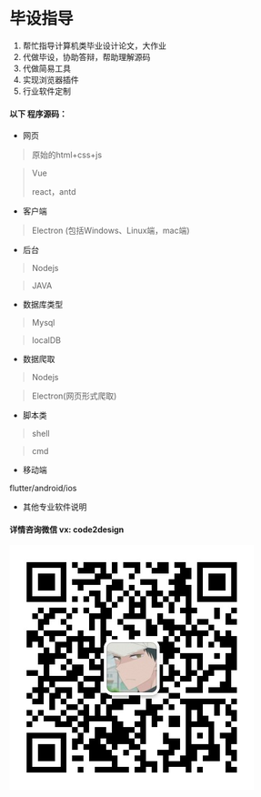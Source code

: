 # 毕设指导



1. 帮忙指导计算机类毕业设计论文，大作业
2. 代做毕设，协助答辩，帮助理解源码
3. 代做简易工具
3. 实现浏览器插件
5. 行业软件定制



#### 以下 程序源码：

- 网页

> 原始的html+css+js

> Vue
>
> react，antd

- 客户端

> Electron (包括Windows、Linux端，mac端)

- 后台

> Nodejs

> JAVA

- 数据库类型

> Mysql

> localDB

- 数据爬取

> Nodejs

> Electron(网页形式爬取)

- 脚本类

> shell

> cmd

- 移动端

flutter/android/ios

- 其他专业软件说明



#### 详情咨询微信 vx: code2design
![](1dd69e5f0de575030b0f4af039613b1.jpg)